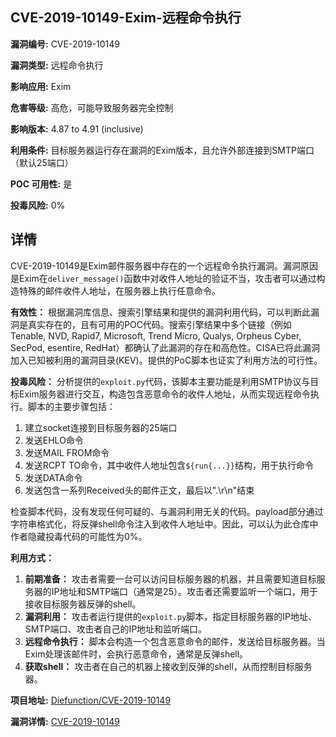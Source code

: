## CVE-2019-10149-Exim-远程命令执行

**漏洞编号:** CVE-2019-10149

**漏洞类型:** 远程命令执行

**影响应用:** Exim

**危害等级:** 高危，可能导致服务器完全控制

**影响版本:** 4.87 to 4.91 (inclusive)

**利用条件:** 目标服务器运行存在漏洞的Exim版本，且允许外部连接到SMTP端口（默认25端口）

**POC 可用性:** 是

**投毒风险:** 0%

## 详情

CVE-2019-10149是Exim邮件服务器中存在的一个远程命令执行漏洞。漏洞原因是Exim在`deliver_message()`函数中对收件人地址的验证不当，攻击者可以通过构造特殊的邮件收件人地址，在服务器上执行任意命令。

**有效性：**
根据漏洞库信息、搜索引擎结果和提供的漏洞利用代码，可以判断此漏洞是真实存在的，且有可用的POC代码。搜索引擎结果中多个链接（例如Tenable, NVD, Rapid7, Microsoft, Trend Micro, Qualys, Orpheus Cyber, SecPod, esentire, RedHat）都确认了此漏洞的存在和高危性。CISA已将此漏洞加入已知被利用的漏洞目录(KEV)。提供的PoC脚本也证实了利用方法的可行性。

**投毒风险：**
分析提供的`exploit.py`代码，该脚本主要功能是利用SMTP协议与目标Exim服务器进行交互，构造包含恶意命令的收件人地址，从而实现远程命令执行。脚本的主要步骤包括：
1.  建立socket连接到目标服务器的25端口
2.  发送EHLO命令
3.  发送MAIL FROM命令
4.  发送RCPT TO命令，其中收件人地址包含`${run{...}}`结构，用于执行命令
5.  发送DATA命令
6.  发送包含一系列Received头的邮件正文，最后以".\r\n"结束

检查脚本代码，没有发现任何可疑的、与漏洞利用无关的代码。payload部分通过字符串格式化，将反弹shell命令注入到收件人地址中。因此，可以认为此仓库中作者隐藏投毒代码的可能性为0%。

**利用方式：**
1.  **前期准备：** 攻击者需要一台可以访问目标服务器的机器，并且需要知道目标服务器的IP地址和SMTP端口（通常是25）。攻击者还需要监听一个端口，用于接收目标服务器反弹的shell。
2.  **漏洞利用：** 攻击者运行提供的`exploit.py`脚本，指定目标服务器的IP地址、SMTP端口、攻击者自己的IP地址和监听端口。
3.  **远程命令执行：** 脚本会构造一个包含恶意命令的邮件，发送给目标服务器。当Exim处理该邮件时，会执行恶意命令，通常是反弹shell。
4.  **获取shell：** 攻击者在自己的机器上接收到反弹的shell，从而控制目标服务器。

**项目地址:** [Diefunction/CVE-2019-10149](https://github.com/Diefunction/CVE-2019-10149)

**漏洞详情:** [CVE-2019-10149](https://nvd.nist.gov/vuln/detail/CVE-2019-10149)